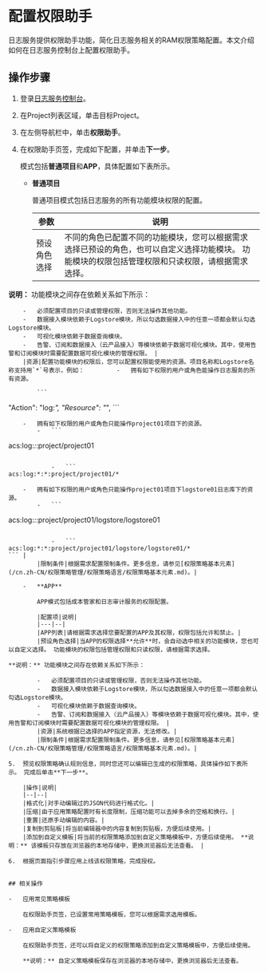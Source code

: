 # 配置权限助手

日志服务提供权限助手功能，简化日志服务相关的RAM权限策略配置。本文介绍如何在日志服务控制台上配置权限助手。

## 操作步骤

1.  登录[日志服务控制台](https://sls.console.aliyun.com)。

2.  在Project列表区域，单击目标Project。

3.  在左侧导航栏中，单击**权限助手**。

4.  在权限助手页签，完成如下配置，并单击**下一步**。

    模式包括**普通项目**和**APP**，具体配置如下表所示。

    -   **普通项目**

        普通项目模式包括日志服务的所有功能模块权限的配置。

        |参数|说明|
        |--|--|
        |预设角色选择|不同的角色已配置不同的功能模块，您可以根据需求选择已预设的角色，也可以自定义选择功能模块。 功能模块的权限包括管理权限和只读权限，请根据需求选择。

**说明：** 功能模块之间存在依赖关系如下所示：

        -   必须配置项目的只读或管理权限，否则无法操作其他功能。
        -   数据接入模块依赖于Logstore模块，所以勾选数据接入中的任意一项都会默认勾选Logstore模块。
        -   可视化模块依赖于数据查询模块。
        -   告警、订阅和数据接入（云产品接入）等模块依赖于数据可视化模块。其中，使用告警和订阅模块时需要配置数据可视化模块的管理权限。 |
        |资源|配置功能模块的权限后，您可以配置权限能使用的资源。项目名称和Logstore名称支持用`*`号表示，例如：         -   拥有如下权限的用户或角色能操作日志服务的所有资源。

            ```
"Action": "log:*",
"Resource": "*",
            ```

        -   拥有如下权限的用户或角色只能操作project01项目下的资源。
            -   ```
acs:log:*:*:project/project01
```

            -   ```
acs:log:*:*:project/project01/*
```

        -   拥有如下权限的用户或角色只能操作project01项目下logstore01日志库下的资源。
            -   ```
acs:log:*:*:project/project01/logstore/logstore01
```

            -   ```
acs:log:*:*:project/project01/logstore/logstore01/*
``` |
        |限制条件|根据需求配置限制条件。更多信息，请参见[权限策略基本元素](/cn.zh-CN/权限策略管理/权限策略语言/权限策略基本元素.md)。|

    -   **APP**

        APP模式包括成本管家和日志审计服务的权限配置。

        |配置项|说明|
        |---|--|
        |APP列表|请根据需求选择您要配置的APP及其权限，权限包括允许和禁止。|
        |预设角色选择|当APP的权限选择**允许**时，会自动选中相关的功能模块，您也可以自定义选择。 功能模块的权限包括管理权限和只读权限，请根据需求选择。

**说明：** 功能模块之间存在依赖关系如下所示：

        -   必须配置项目的只读或管理权限，否则无法操作其他功能。
        -   数据接入模块依赖于Logstore模块，所以勾选数据接入中的任意一项都会默认勾选Logstore模块。
        -   可视化模块依赖于数据查询模块。
        -   告警、订阅和数据接入（云产品接入）等模块依赖于数据可视化模块。其中，使用告警和订阅模块时需要配置数据可视化模块的管理权限。 |
        |资源|系统根据已选择的APP指定资源，无法修改。|
        |限制条件|根据需求配置限制条件。更多信息，请参见[权限策略基本元素](/cn.zh-CN/权限策略管理/权限策略语言/权限策略基本元素.md)。|

5.  预览权限策略确认规则信息，同时您还可以编辑已生成的权限策略，具体操作如下表所示。 完成后单击**下一步**。

    |操作|说明|
    |--|--|
    |格式化|对手动编辑过的JSON代码进行格式化。|
    |压缩|由于应用策略配置时有长度限制，压缩功能可以去掉多余的空格和换行。|
    |重置|还原手动编辑的内容。|
    |复制到剪贴板|将当前编辑器中的内容复制到剪贴板，方便后续使用。|
    |添加到自定义模板|将当前的权限策略添加到自定义策略模板中，方便后续使用。 **说明：** 该模板只存放在浏览器的本地存储中，更换浏览器后无法查看。 |

6.  根据页面指引步骤应用上线该权限策略，完成授权。


## 相关操作

-   应用常见策略模板

    在权限助手页签，已设置常用策略模板，您可以根据需求选用模板。

-   应用自定义策略模板

    在权限助手页签，还可以将自定义的权限策略添加到自定义策略模板中，方便后续使用。

    **说明：** 自定义策略模板保存在浏览器的本地存储中，更换浏览器后无法查看。


